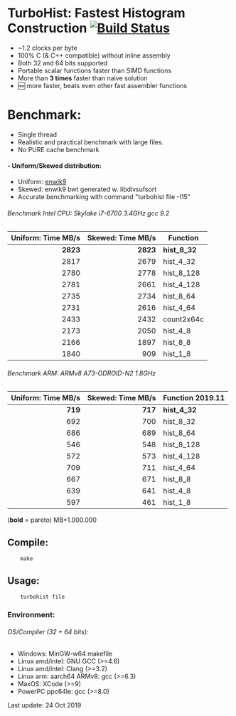 TurboHist: Fastest Histogram Construction [![Build Status](https://travis-ci.org/powturbo/TurboHist.svg?branch=master)](https://travis-ci.org/powturbo/TurboHist)
=========================================

- ~1.2 clocks per byte
- 100% C (& C++ compatible) without inline assembly
- Both 32 and 64 bits supported
- Portable scalar functions faster than SIMD functions
- More than **3 times** faster than naive solution
- :new: more faster, beats even other fast assembler functions

# Benchmark:
- Single thread
- Realistic and practical benchmark with large files.
- No PURE cache benchmark

#### - Uniform/Skewed distribution: 
 - Uniform: [enwik9](http://mattmahoney.net/dc/text.html)
 - Skewed: enwik9 bwt generated w. libdivsufsort
 - Accurate benchmarking with command "turbohist file -I15"

###### Benchmark Intel CPU: Skylake i7-6700 3.4GHz gcc 9.2
|Uniform: Time MB/s|Skewed: Time MB/s|Function|
|----------:|----------:|-------------|
|**2823**|**2823**|**hist_8_32**
|2817|2679|hist_4_32|
|2780|2778|hist_8_128|
|2781|2661|hist_4_128|
|2735|2734|hist_8_64|
|2731|2616|hist_4_64|
|2433|2432|count2x64c|
|2173|2050|hist_4_8|
|2166|1897|hist_8_8|
|1840|909|hist_1_8|

###### Benchmark ARM: ARMv8 A73-ODROID-N2 1.8GHz
|Uniform: Time MB/s|Skewed: Time MB/s|Function 2019.11|
|-----:|------:|----------|
|**719**|**717**|**hist_4_32**|
|  692| 700	|hist_8_32|
|  686| 689	|hist_8_64|
|  546|548 |	hist_8_128
|  572|573 |	hist_4_128
|  709| 711|	hist_4_64|
|  667| 671|	hist_8_8|
|  639| 641 |	hist_4_8|
|  597| 461|	hist_1_8|

(**bold** = pareto)  MB=1.000.000

## Compile:


        make

## Usage:


        turbohist file

### Environment:
###### OS/Compiler (32 + 64 bits):
- Windows: MinGW-w64 makefile
- Linux amd/intel: GNU GCC (>=4.6)
- Linux amd/intel: Clang (>=3.2) 
- Linux arm: aarch64 ARMv8:  gcc (>=6.3)
- MaxOS: XCode (>=9)
- PowerPC ppc64le: gcc (>=8.0)

Last update: 24 Oct 2019


